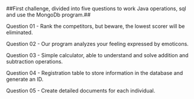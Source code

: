 ##First challenge, divided into five questions to work Java operations, sql and use the MongoDb program.##


Question 01 - Rank the competitors, but beware, the lowest scorer will be eliminated.

Question 02 - Our program analyzes your feeling expressed by emoticons.

Question 03 - Simple calculator, able to understand and solve addition and subtraction operations.

Question 04 - Registration table to store information in the database and generate an ID.

Question 05 - Create detailed documents for each individual.
